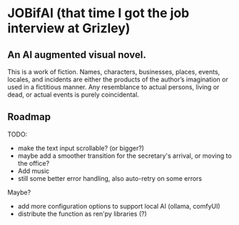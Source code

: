 # JOBifAI (that time I got the job interview at Grizley)

## An AI augmented visual novel.

This is a work of fiction. 
Names, characters, businesses, places, events, locales, and incidents are either the products of the author’s imagination or used in a fictitious manner. Any resemblance to actual persons, living or dead, or actual events is purely coincidental.

## Roadmap

TODO:
- make the text input scrollable? (or bigger?)
- maybe add a smoother transition for the secretary's arrival, or moving to the office?
- Add music
- still some better error handling, also auto-retry on some errors

Maybe?
- add more configuration options to support local AI (ollama, comfyUI)
- distribute the function as ren'py libraries (?)

